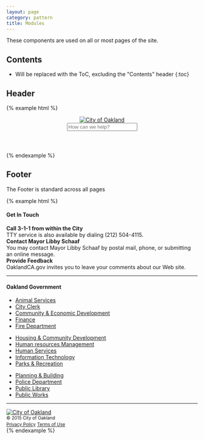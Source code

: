 ```yaml
---
layout: page
category: pattern
title: Modules
---
```


These components are used on all or most pages of the site.

## Contents

* Will be replaced with the ToC, excluding the "Contents" header
{:toc}

## Header

{% example html %}
<div class="header-wrap">
	<div class="container">
		<header class="page-header" role="banner">
			<a href="#" class="logo-wrap">
				<img class="site-logo" src="{{ site.url }}/img/logo-v2.png" alt="City of Oakland" />
			</a>
			<div class="header-actions">
				<form role="search" class="header-search" method="get" action="">
					<label>
						<input type="text" placeholder="How can we help?" title="Search for:">
					</label>
					<span class="lnr lnr-magnifier search-icon"></span>
				</form>
        <a class="header-nav-button navicon-button x" href="#">
          <div class="navicon"></div>
        </a>
			</div>
		</header>
	</div>
</div>
{% endexample %}

## Footer

The Footer is standard across all pages

{% example html %}
<footer class="site-footer" role="contentinfo">
	<div class="container">
		<h4>Get In Touch</h4>
		<div class="grid-row">
			<div class="one-fourth column-shift">
				<strong>Call 3-1-1 from within the City</strong><br>
				TTY service is also available by dialing (212) 504-4115.
			</div>
			<div class="one-fourth column-shift">
				<strong>Contact Mayor Libby Schaaf</strong><br>
				You may contact Mayor Libby Schaaf by postal mail, phone, or submitting an online message.
			</div>
			<div class="one-fourth column-shift">
				<strong>Provide Feedback</strong><br>
				OaklandCA.gov invites you to leave your comments about our Web site.
			</div>
		</div>
		<hr>
		<div class="grid-row">
			<h4>Oakland Government</h4>
			<ul class="footer-links list-no-style one-third">
				<li><a href="">Animal Services</a></li>
				<li><a href="">City Clerk</a></li>
				<li><a href="">Community & Economic Development</a></li>
				<li><a href="">Finance</a></li>
				<li><a href="">Fire Department</a></li>
			</ul>
			<ul class="footer-links list-no-style one-third">
				<li><a href="">Housing &amp; Community Development</a></li>
				<li><a href="">Human resources Management</a></li>
				<li><a href="">Human Services</a></li>
				<li><a href="">Information Technology</a></li>
				<li><a href="">Parks &amp; Recreation</a></li>
			</ul>
			<ul class="footer-links list-no-style one-third">
				<li><a href="">Planning &amp; Building</a></li>
				<li><a href="">Police Department</a></li>
				<li><a href="">Public Library</a></li>
				<li><a href="">Public Works</a></li>
			</ul>
		</div>
		<hr>
		<div class="footer-omega">
			<a href="#" class="logo-wrap">
				<img class="site-logo" src="{{ site.url }}/img/logo-v2.png" alt="City of Oakland" />
			</a>
			<div class="one-third right">
				<small class="text-muted">&copy; 2015 City of Oakland</small><br>
				<a href="#"><small>Privacy Policy</small></a>
				<a href="#"><small>Terms of Use</small></a>
			</div>
		</div>
	</div>
</footer>
{% endexample %}